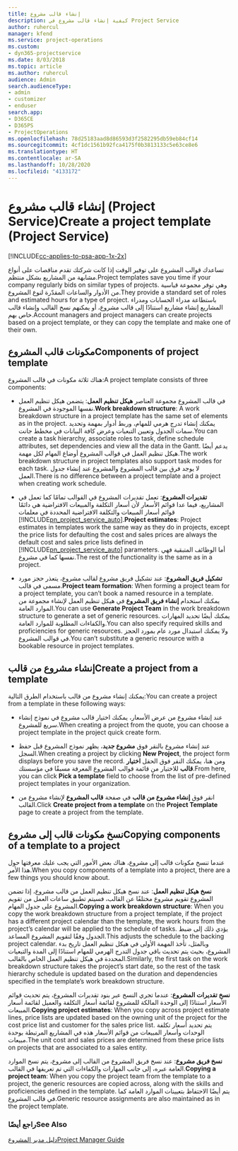 ```yaml
---
title: إنشاء قالب مشروع
description: كيفية إنشاء قالب مشروع في Project Service
author: ruhercul
manager: kfend
ms.service: project-operations
ms.custom:
- dyn365-projectservice
ms.date: 8/03/2018
ms.topic: article
ms.author: ruhercul
audience: Admin
search.audienceType:
- admin
- customizer
- enduser
search.app:
- D365CE
- D365PS
- ProjectOperations
ms.openlocfilehash: 78d25183aad8d86593d3f2582295db59eb84cf14
ms.sourcegitcommit: 4cf1dc1561b92fca4175f0b3813133c5e63ce8e6
ms.translationtype: HT
ms.contentlocale: ar-SA
ms.lasthandoff: 10/28/2020
ms.locfileid: "4133172"
---
```

# <a name="create-a-project-template-project-service"></a><span data-ttu-id="c8aa1-103">إنشاء قالب مشروع (Project Service)</span><span class="sxs-lookup"><span data-stu-id="c8aa1-103">Create a project template (Project Service)</span></span>

[!INCLUDE[cc-applies-to-psa-app-1x-2x](../includes/cc-applies-to-psa-app-1x-2x.md)]

<span data-ttu-id="c8aa1-104">تساعدك قوالب المشروع على توفير الوقت إذا كانت شركتك تقدم مناقصات على أنواع مشابهة من المشاريع بشكل منتظم.</span><span class="sxs-lookup"><span data-stu-id="c8aa1-104">Project templates save you time if your company regularly bids on similar types of projects.</span></span> <span data-ttu-id="c8aa1-105">وهي توفر مجموعة قياسية من الأدوار والساعات المقدّرة لنوع المشروع.</span><span class="sxs-lookup"><span data-stu-id="c8aa1-105">They provide a standard set of roles and estimated hours for a type of project.</span></span> <span data-ttu-id="c8aa1-106">باستطاعة مدراء الحسابات ومدراء المشاريع إنشاء مشاريع استنادًا إلى قالب مشروع، أو يمكنهم نسخ القالب وإنشاء قالب خاص بهم.</span><span class="sxs-lookup"><span data-stu-id="c8aa1-106">Account managers and project managers can create projects based on a project template, or they can copy the template and make one of their own.</span></span>  
  
## <a name="components-of-project-template"></a><span data-ttu-id="c8aa1-107">مكونات قالب المشروع</span><span class="sxs-lookup"><span data-stu-id="c8aa1-107">Components of project template</span></span>
 <span data-ttu-id="c8aa1-108">هناك ثلاثة مكونات في قالب المشروع:</span><span class="sxs-lookup"><span data-stu-id="c8aa1-108">A project template consists of three components:</span></span>  
  
- <span data-ttu-id="c8aa1-109">**هيكل تنظيم العمل**: يتضمن هيكل تنظيم العمل‏‎ في قالب المشروع مجموعة العناصر نفسها الموجودة في المشروع.</span><span class="sxs-lookup"><span data-stu-id="c8aa1-109">**Work breakdown structure**: A work breakdown structure in a project template has the same set of elements as in the project.</span></span> <span data-ttu-id="c8aa1-110">يمكنك إنشاء تدرج هرمي للمهام، وربط أدوار بمهمة وتحديد سمات الجدول وتعيين التبعيات وعرض كافة البيانات في مخطط جانت.</span><span class="sxs-lookup"><span data-stu-id="c8aa1-110">You can create a task hierarchy, associate roles to task, define schedule attributes, set dependencies and view all the data in the Gantt.</span></span> <span data-ttu-id="c8aa1-111">يدعم أيضًا هيكل تنظيم العمل في قوالب المشروع أوضاع المهام لكل مهمة.</span><span class="sxs-lookup"><span data-stu-id="c8aa1-111">The work breakdown structure in project templates also support task modes for each task.</span></span> <span data-ttu-id="c8aa1-112">لا يوجد فرق بين قالب المشروع والمشروع عند إنشاء جدول العمل.</span><span class="sxs-lookup"><span data-stu-id="c8aa1-112">There is no difference between a project template and a project when creating work schedule.</span></span>  
  
- <span data-ttu-id="c8aa1-113">**تقديرات المشروع**: تعمل تقديرات المشروع في القوالب تمامًا كما تعمل في المشاريع، فيما عدا قوائم الأسعار لأن أسعار التكلفة والمبيعات الافتراضية هي دائمًا قوائم أسعار المبيعات والتكلفة الافتراضية المحددة في معلمات [!INCLUDE[pn_project_service_auto](../includes/pn-project-service-auto.md)].</span><span class="sxs-lookup"><span data-stu-id="c8aa1-113">**Project estimates**: Project estimates in templates work the same way as they do in projects, except the price lists for defaulting the cost and sales prices are always the default cost and sales price lists defined in [!INCLUDE[pn_project_service_auto](../includes/pn-project-service-auto.md)] parameters.</span></span> <span data-ttu-id="c8aa1-114">أما الوظائف المتبقية فهي نفسها كما في مشروع.</span><span class="sxs-lookup"><span data-stu-id="c8aa1-114">The rest of the functionality is the same as in a project.</span></span>  
  
- <span data-ttu-id="c8aa1-115">**تشكيل فريق المشروع**: عند تشكيل فريق مشروع لقالب مشروع، يتعذر حجز مورد مسمى في قالب.</span><span class="sxs-lookup"><span data-stu-id="c8aa1-115">**Project team formation**: When forming a project team for a project template, you can’t book a named resource in a template.</span></span> <span data-ttu-id="c8aa1-116">يمكنك استخدام **إنشاء فريق المشروع** في هيكل تنظيم العمل لإنشاء مجموعة من الموارد العامة.</span><span class="sxs-lookup"><span data-stu-id="c8aa1-116">You can use **Generate Project Team** in the work breakdown structure to generate a set of generic resources.</span></span> <span data-ttu-id="c8aa1-117">يمكنك أيضًا تحديد المهارات والكفاءات المطلوبة للموارد العامة.</span><span class="sxs-lookup"><span data-stu-id="c8aa1-117">You can also specify required skills and proficiencies for generic resources.</span></span> <span data-ttu-id="c8aa1-118">ولا يمكنك استبدال مورد عام بمورد الحجز في قوالب المشروع.</span><span class="sxs-lookup"><span data-stu-id="c8aa1-118">You can’t substitute a generic resource with a bookable resource in project templates.</span></span>  
  
## <a name="create-a-project-from-a-template"></a><span data-ttu-id="c8aa1-119">إنشاء مشروع من قالب</span><span class="sxs-lookup"><span data-stu-id="c8aa1-119">Create a project from a template</span></span>  
 <span data-ttu-id="c8aa1-120">يمكنك إنشاء مشروع من قالب باستخدام الطرق التالية:</span><span class="sxs-lookup"><span data-stu-id="c8aa1-120">You can create a project from a template in these following ways:</span></span>  
  
-   <span data-ttu-id="c8aa1-121">عند إنشاء مشروع من عرض الأسعار، يمكنك اختيار قالب مشروع في نموذج إنشاء سريع للمشروع‬.</span><span class="sxs-lookup"><span data-stu-id="c8aa1-121">When creating a project from the quote, you can choose a project template in the project quick create form.</span></span>  
  
-   <span data-ttu-id="c8aa1-122">عند إنشاء مشروع بالنقر فوق **مشروع جديد**، يظهر نموذج المشروع قبل حفظ السجل.</span><span class="sxs-lookup"><span data-stu-id="c8aa1-122">When creating a project by clicking **New Project**, the project form displays before you save the record.</span></span> <span data-ttu-id="c8aa1-123">ومن هنا، يمكنك النقر فوق الحقل **اختيار قالب** للاختيار من قائمة قوالب المشروع المعرفة مسبقًا في مؤسستك.</span><span class="sxs-lookup"><span data-stu-id="c8aa1-123">From here, you can click **Pick a template** field to choose from the list of pre-defined project templates in your organization.</span></span>  
  
-   <span data-ttu-id="c8aa1-124">انقر فوق **إنشاء مشروع من قالب** في صفحة **قالب المشروع** لإنشاء مشروع من القالب.</span><span class="sxs-lookup"><span data-stu-id="c8aa1-124">Click **Create project from a template** on the **Project Template** page to create a project from the template.</span></span>  
  
## <a name="copying-components-of-a-template-to-a-project"></a><span data-ttu-id="c8aa1-125">نسخ مكونات قالب إلى مشروع</span><span class="sxs-lookup"><span data-stu-id="c8aa1-125">Copying components of a template to a project</span></span>  
 <span data-ttu-id="c8aa1-126">عندما تنسخ مكونات قالب إلى مشروع، هناك بعض الأمور التي يجب عليك معرفتها حول هذا الأمر.</span><span class="sxs-lookup"><span data-stu-id="c8aa1-126">When you copy components of a template into a project, there are a few things you should know about.</span></span>  
  
 <span data-ttu-id="c8aa1-127">**نسخ هيكل تنظيم العمل**: عند نسخ هيكل تنظيم العمل من قالب مشروع، إذا تضمن المشروع تقويم مشروع مختلفًا عن القالب، فسيتم تطبيق ساعات العمل من تقويم المشروع على جدول المهام.</span><span class="sxs-lookup"><span data-stu-id="c8aa1-127">**Copying a work breakdown structure**: When you copy the work breakdown structure from a project template, if the project has a different project calendar than the template, the work hours from the project’s calendar will be applied to the schedule of tasks.</span></span> <span data-ttu-id="c8aa1-128">يؤدي ذلك إلى ضبط الجدول وفقًا لتقويم المشروع المساعد.</span><span class="sxs-lookup"><span data-stu-id="c8aa1-128">This adjusts the schedule to the backing project calendar.</span></span> <span data-ttu-id="c8aa1-129">وبالمثل، تأخذ المهمة الأولى في هيكل تنظيم العمل تاريخ بدء المشروع، بحيث يتم تحديث باقي جدول التدرج الهرمي للمهام استنادًا إلى المدة والتبعيات المحددة في هيكل تنظيم العمل الخاص بالقالب.</span><span class="sxs-lookup"><span data-stu-id="c8aa1-129">Similarly, the first task on the work breakdown structure takes the project’s start date, so the rest of the task hierarchy schedule is updated based on the duration and dependencies specified in the template’s work breakdown structure.</span></span>  
  
 <span data-ttu-id="c8aa1-130">**نسخ تقديرات المشروع**: عندما تجري النسخ عبر بنود تقديرات المشروع، يتم تحديث قوائم الأسعار استنادًا إلى الوحدة المالكة للمشروع لقائمة أسعار التكلفة والعميل لقائمة أسعار المبيعات.</span><span class="sxs-lookup"><span data-stu-id="c8aa1-130">**Copying project estimates**: When you copy across project estimate lines, price lists are updated based on the owning unit of the project for the cost price list and customer for the sales price list.</span></span> <span data-ttu-id="c8aa1-131">يتم تحديد أسعار تكلفة الوحدات وأسعار المبيعات من قوائم الأسعار هذه في المشاريع المرتبطة بوحدة مبيعات.</span><span class="sxs-lookup"><span data-stu-id="c8aa1-131">The unit cost and sales prices are determined from these price lists on projects that are associated to a sales entity.</span></span>  
  
 <span data-ttu-id="c8aa1-132">**نسخ فريق مشروع**: عند نسخ فريق المشروع من القالب إلى مشروع، يتم نسخ الموارد العامة عبره، إلى جانب المهارات والكفاءات التي تم تعريفها في القالب.</span><span class="sxs-lookup"><span data-stu-id="c8aa1-132">**Copying a project team**: When you copy the project team from the template to a project, the generic resources are copied across, along with the skills and proficiencies defined in the template.</span></span> <span data-ttu-id="c8aa1-133">يتم أيضًا الاحتفاظ بتعيينات الموارد العامة كما في قالب المشروع.</span><span class="sxs-lookup"><span data-stu-id="c8aa1-133">Generic resource assignments are also maintained as in the project template.</span></span>  
  
### <a name="see-also"></a><span data-ttu-id="c8aa1-134">راجع أيضًا</span><span class="sxs-lookup"><span data-stu-id="c8aa1-134">See Also</span></span>  
 [<span data-ttu-id="c8aa1-135">دليل مدير المشروع</span><span class="sxs-lookup"><span data-stu-id="c8aa1-135">Project Manager Guide</span></span>](../psa/project-manager-guide.md)
